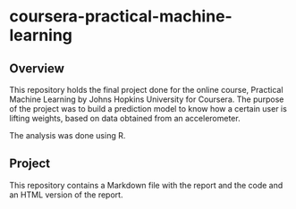 # coursera-practical-machine-learning


## Overview

This repository holds the final project done for the online course, Practical Machine
Learning by Johns Hopkins University for Coursera. The purpose of the project was to
build a prediction model to know how a certain user is lifting weights, based on data
obtained from an accelerometer.

The analysis was done using R.

## Project

This repository contains a Markdown file with the report and the code and an HTML version of the
report.
